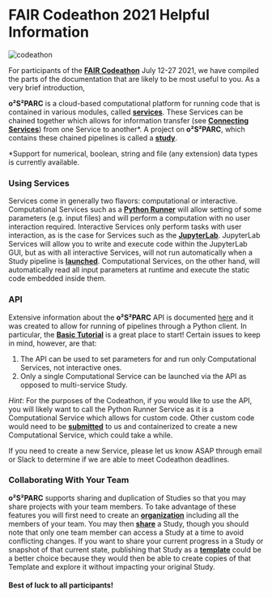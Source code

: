 # FAIR Codeathon 2021 Helpful Information

![codeathon](https://images.ctfassets.net/6bya4tyw8399/2qgsOmFnm7wYIfRrPrqbgx/ae3255858aa12bfcebb52e95c7cacffe/codeathon-graphic.png)

For participants of the [**FAIR Codeathon**](https://sparc.science/help/2021-sparc-fair-codeathon) July 12-27 2021, we have compiled the parts of the documentation that are likely to be most useful to you. As a very brief introduction, 

**o²S²PARC** is a cloud-based computational platform for running code that is contained in various modules, called [**services**](docs/platform_introduction/services.md). These Services can be chained together which allows for information transfer (see [**Connecting Services**](docs/study_setup/connecting_services.md)) from one Service to another\*. A project on **o²S²PARC**, which contains these chained pipelines is called a [**study**](docs/platform_introduction/studies.md).

*Support for numerical, boolean, string and file (any extension) data types is currently available.
### Using Services
Services come in generally two flavors: computational or interactive. Computational Services such as a [**Python Runner**](docs/tutorials/python_runner.md) will allow setting of some parameters (e.g. input files) and will perform a computation with no user interaction required. Interactive Services only perform tasks with user interaction, as is the case for Services such as the [**JupyterLab**](docs/study_setup/JupyterLabs.md). JupyterLab Services will allow you to write and execute code within the JupyterLab GUI, but as with all interactive Services, will not run automatically when a Study pipeline is [**launched**](docs/study_setup/run_simulation.md). Computational Services, on the other hand, will automatically read all input parameters at runtime and execute the static code embedded inside them. 

### API 
Extensive information about the **o²S²PARC** API is documented [here](https://itisfoundation.github.io/osparc-simcore-python-client/#/) and it was created to allow for running of pipelines through a Python client. In particular, the [**Basic Tutorial**](https://itisfoundation.github.io/osparc-simcore-python-client/#/md/tutorials/BasicTutorial?id=basic-tutorial) is a great place to start! Certain issues to keep in mind, however, are that:
1. The API can be used to set parameters for and run only Computational Services, not interactive ones.
2. Only a single Computational Service can be launched via the API as opposed to multi-service Study.

*Hint*: For the purposes of the Codeathon, if you would like to use the API, you will likely want to call the Python Runner Service as it is a Computational Service which allows for custom code. Other custom code would need to be [**submitted**](docs/submission.md) to us and containerized to create a new Computational Service, which could take a while. 

If you need to create a new Service, please let us know ASAP through email or Slack to determine if we are able to meet Codeathon deadlines.

### Collaborating With Your Team
**o²S²PARC** supports sharing and duplication of Studies so that you may share projects with your team members. To take advantage of these features you will first need to create an [**organization**](docs/study_setup/sharestudy?id=organization) including all the members of your team. You may then [**share**](docs/study_setup/sharestudy?id=sharing-a-study) a Study, though you should note that only one team member can access a Study at a time to avoid conflicting changes. If you want to share your current progress in a Study or snapshot of that current state, publishing that Study as a [**template**](docs/study_setup/sharestudy?id=publishing-a-study-as-a-template) could be a better choice because they would then be able to create copies of that Template and explore it without impacting your original Study. 


#### Best of luck to all participants!